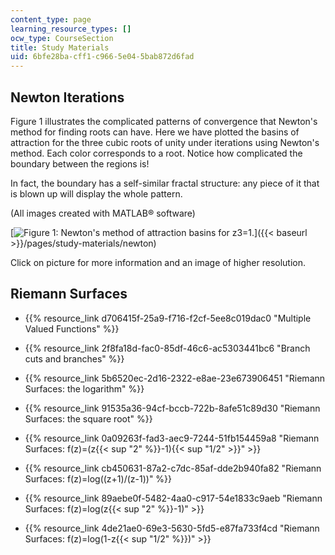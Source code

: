 ```yaml
---
content_type: page
learning_resource_types: []
ocw_type: CourseSection
title: Study Materials
uid: 6bfe28ba-cff1-c966-5e04-5bab872d6fad
---
```


Newton Iterations
-----------------

Figure 1 illustrates the complicated patterns of convergence that Newton's method for finding roots can have. Here we have plotted the basins of attraction for the three cubic roots of unity under iterations using Newton's method. Each color corresponds to a root. Notice how complicated the boundary between the regions is!

In fact, the boundary has a self-similar fractal structure: any piece of it that is blown up will display the whole pattern.

(All images created with MATLAB® software)

[![Figure 1: Newton's method of attraction basins for z3=1.](/courses/mathematics/18-04-complex-variables-with-applications-fall-1999/study-materials/NewtonCubeRoot.GIF)]({{< baseurl >}}/pages/study-materials/newton)

Click on picture for more information and an image of higher resolution.

Riemann Surfaces
----------------

*   {{% resource_link d706415f-25a9-f716-f2cf-5ee8c019dac0 "Multiple Valued Functions" %}}
    
*   {{% resource_link 2f8fa18d-fac0-85df-46c6-ac5303441bc6 "Branch cuts and branches" %}}
    
*   {{% resource_link 5b6520ec-2d16-2322-e8ae-23e673906451 "Riemann Surfaces: the logarithm" %}}
    
*   {{% resource_link 91535a36-94cf-bccb-722b-8afe51c89d30 "Riemann Surfaces: the square root" %}}
    
*   {{% resource_link 0a09263f-fad3-aec9-7244-51fb154459a8 "Riemann Surfaces: f(z)=(z{{< sup \"2\" %}}\-1){{< sup \"1/2\" >}}" >}}
    
*   {{% resource_link cb450631-87a2-c7dc-85af-dde2b940fa82 "Riemann Surfaces: f(z)=log((z+1)/(z-1))" %}}
    
*   {{% resource_link 89aebe0f-5482-4aa0-c917-54e1833c9aeb "Riemann Surfaces: f(z)=log(z{{< sup \"2\" %}}\-1)" >}}
    
*   {{% resource_link 4de21ae0-69e3-5630-5fd5-e87fa733f4cd "Riemann Surfaces: f(z)=log(1-z{{< sup \"1/2\" %}})" >}}